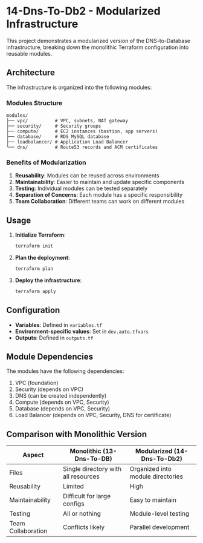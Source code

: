 # 14-Dns-To-Db2 - Modularized Infrastructure

This project demonstrates a modularized version of the DNS-to-Database infrastructure, breaking down the monolithic Terraform configuration into reusable modules.

## Architecture

The infrastructure is organized into the following modules:

### Modules Structure
```
modules/
├── vpc/          # VPC, subnets, NAT gateway
├── security/     # Security groups
├── compute/      # EC2 instances (bastion, app servers)
├── database/     # RDS MySQL database
├── loadbalancer/ # Application Load Balancer
└── dns/          # Route53 records and ACM certificates
```

### Benefits of Modularization

1. **Reusability**: Modules can be reused across environments
2. **Maintainability**: Easier to maintain and update specific components
3. **Testing**: Individual modules can be tested separately
4. **Separation of Concerns**: Each module has a specific responsibility
5. **Team Collaboration**: Different teams can work on different modules

## Usage

1. **Initialize Terraform**:
   ```bash
   terraform init
   ```

2. **Plan the deployment**:
   ```bash
   terraform plan
   ```

3. **Deploy the infrastructure**:
   ```bash
   terraform apply
   ```

## Configuration

- **Variables**: Defined in `variables.tf`
- **Environment-specific values**: Set in `dev.auto.tfvars`
- **Outputs**: Defined in `outputs.tf`

## Module Dependencies

The modules have the following dependencies:
1. VPC (foundation)
2. Security (depends on VPC)
3. DNS (can be created independently)
4. Compute (depends on VPC, Security)
5. Database (depends on VPC, Security)
6. Load Balancer (depends on VPC, Security, DNS for certificate)

## Comparison with Monolithic Version

| Aspect | Monolithic (13-Dns-To-DB) | Modularized (14-Dns-To-Db2) |
|--------|---------------------------|------------------------------|
| Files | Single directory with all resources | Organized into module directories |
| Reusability | Limited | High |
| Maintainability | Difficult for large configs | Easy to maintain |
| Testing | All or nothing | Module-level testing |
| Team Collaboration | Conflicts likely | Parallel development |